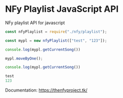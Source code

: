 # NFy Playlist JavaScript API

NFy playlist API for javascript

```js
const nfyPlaylist = require("./nfy/playlist");

const mypl = new nfyPlaylist(["test", "123"]);

console.log(mypl.getCurrentSong())

mypl.moveByOne();

console.log(mypl.getCurrentSong())
```

```js
test
123
```

Documentation: https://thenfyproject.tk/
